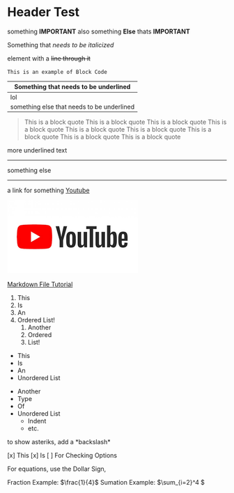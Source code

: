 # Header Test
something **IMPORTANT** also something **Else** thats **IMPORTANT**

Something that *needs to be italicized*

element with a ~~line through it~~

~~~
This is an example of Block Code
~~~

|Something that needs to be underlined|
|-------------------------------------|
|lol                                  |
|something else that needs to be underlined|

> This is a block quote This is a block quote This is a block quote This is a block quote This is a block quote This is a block quote This is a block quote This is a block quote This is a block quote

more underlined text 
- - - - - - - - - -
something else 
___________________

a link for something [Youtube](https://www.youtube.com) 

![youtube](https://github.com/tomhtx1/test-template/blob/main/yt%20logo.png)

[Markdown File Tutorial](https://www.youtube.com/watch?v=zKS7mjVvxGc "Tutorial Link")

1. This
1. Is
1. An
1. Ordered List!
    1. Another
    1. Ordered
    1. List!

- This
- Is
- An
- Unordered List

* Another
* Type
* Of
* Unordered List
    * Indent 
    * etc.

to show asteriks, add a \*backslash*

[x] This [x] Is [ ] For Checking Options

For equations, use the Dollar Sign, 

Fraction Example: $\frac{1}{4}$  Sumation Example: $\sum_{i=2}^4 $

